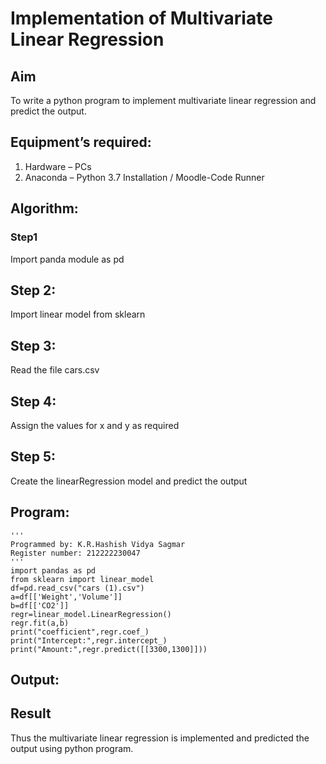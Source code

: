 # Implementation of Multivariate Linear Regression
## Aim
To write a python program to implement multivariate linear regression and predict the output.
## Equipment’s required:
1.	Hardware – PCs
2.	Anaconda – Python 3.7 Installation / Moodle-Code Runner
## Algorithm:

### Step1
Import panda module as pd
## Step 2:
Import linear model from sklearn
## Step 3:
Read the file cars.csv
## Step 4:
Assign the values for x and y as required
## Step 5:
Create the linearRegression model and predict the output

## Program:
```
'''
Programmed by: K.R.Hashish Vidya Sagmar
Register number: 212222230047
'''
import pandas as pd
from sklearn import linear_model
df=pd.read_csv("cars (1).csv")
a=df[['Weight','Volume']]
b=df[['CO2']]
regr=linear_model.LinearRegression()
regr.fit(a,b)
print("coefficient",regr.coef_)
print("Intercept:",regr.intercept_)
print("Amount:",regr.predict([[3300,1300]]))
```
## Output:


## Result
Thus the multivariate linear regression is implemented and predicted the output using python program.
